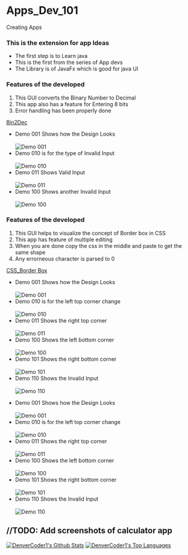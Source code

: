 # Apps_Dev_101
Creating Apps
### This is the extension for app Ideas
<ul>
 <li> The first step is to Learn java </li>
 <li> This is the first from the series of App devs </li>
 <li> The Library is of JavaFx which is good for java UI </li>
</ul>
<h3>Features of the developed</h3>
<ol>
 <li> This GUI converts the Binary Number to Decimal</li>
 <li> This app also has a feature for Entering 8 bits</li>
 <li> Error handling has been properly done </li>
</ol>
<a href="https://github.com/florinpop17/app-ideas/blob/master/Projects/1-Beginner/Bin2Dec-App.md"> Bin2Dec</a>
<ul>
 <li>Demo 001 Shows how the Design Looks </li><br><img src="Demo.JPG" alt="Demo 001" />
 <li>Demo 010 is for the type of Invalid Input</li><br><img src="Demo_2.JPG" alt="Demo 010" />
 <li>Demo 011 Shows Valid Input</li><br><img src="Demo_3.JPG" alt="Demo 011" />
 <li>Demo 100 Shows another Invalid Input</li><br><img src="Demo_4.JPG" alt="Demo 100" />
</ul>
<h3>Features of the developed</h3>
<ol>
 <li> This GUI helps to visualize the concept of Border box in CSS</li>
 <li> This app has feature of multiple editing</li>
 <li> When you are done copy the css in the middle and paste to get the same shape</li>
 <li> Any errorneous character is parsed to 0 </li>
</ol>
<a href="https://github.com/florinpop17/app-ideas/blob/master/Projects/1-Beginner/Border-Radius-Previewer.md"> CSS_Border Box</a>
<ul>
 <li>Demo 001 Shows how the Design Looks </li><br><img src="Demo_CSS_1.JPG" alt="Demo 001" />
 <li>Demo 010 is for the left top corner change</li><br><img src="Demo_CSS_2.JPG" alt="Demo 010" />
 <li>Demo 011 Shows the right top corner</li><br><img src="Demo_CSS_3.JPG" alt="Demo 011" />
 <li>Demo 100 Shows the left bottom corner</li><br><img src="Demo_CSS_4.JPG" alt="Demo 100" />
 <li>Demo 101 Shows the right bottom corner</li><br><img src="Demo_CSS_5.JPG" alt="Demo 101" />
 <li>Demo 110 Shows the Invalid Input</li><br><img src="Demo_CSS_Invalid.JPG" alt="Demo 110" />
</ul>
<ul>
 <li>Demo 001 Shows how the Design Looks </li><br><img src="Calcultor_1.JPG" alt="Demo 001" />
 <li>Demo 010 is for the left top corner change</li><br><img src="Calculator_2.JPG" alt="Demo 010" />
 <li>Demo 011 Shows the right top corner</li><br><img src="Calcultor_3.JPG" alt="Demo 011" />
 <li>Demo 100 Shows the left bottom corner</li><br><img src="Calculator_3.JPG" alt="Demo 100" />
 <li>Demo 101 Shows the right bottom corner</li><br><img src="Calculator_4.JPG" alt="Demo 101" />
 <li>Demo 110 Shows the Invalid Input</li><br><img src="Calculator_5.JPG" alt="Demo 110" />
</ul>
<h2>//TODO: Add screenshots of calculator app</h2>
<p align="left">
  <a href="#"><img alt="DenverCoder1's Github Stats" src="https://github-readme-stats.vercel.app/api?username=Darknez07&show_icons=true&count_private=true&hide=" /></a> 
  <a href="#"><img alt="DenverCoder1's Top Languages" src="https://github-readme-stats.vercel.app/api/top-langs/?username=Darknez07&langs_count=10&layout=compact#" /></a>
</p>
